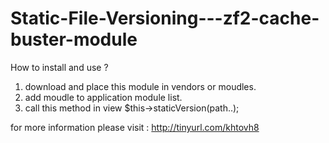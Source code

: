 Static-File-Versioning---zf2-cache-buster-module
================================================

How to install and use ?

1. download and place this module in vendors or moudles.
2. add moudle to application module list.
3. call this method in view $this->staticVersion(path..);



for more information please visit : http://tinyurl.com/khtovh8
